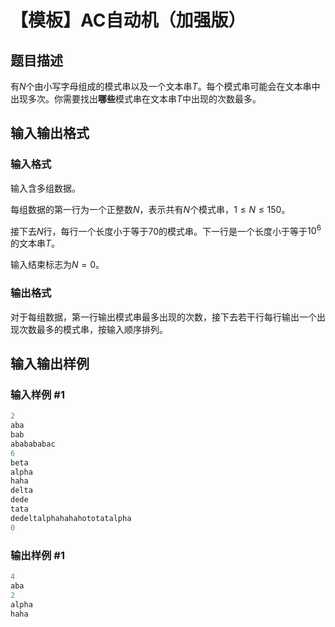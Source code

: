 # 【模板】AC自动机（加强版）

## 题目描述

有$N$个由小写字母组成的模式串以及一个文本串$T$。每个模式串可能会在文本串中出现多次。你需要找出**哪些**模式串在文本串$T$中出现的次数最多。

## 输入输出格式

### 输入格式

输入含多组数据。

每组数据的第一行为一个正整数$N$，表示共有$N$个模式串，$1 \leq N \leq 150$。

接下去$N$行，每行一个长度小于等于$70$的模式串。下一行是一个长度小于等于$10^6$的文本串$T$。

输入结束标志为$N=0$。

### 输出格式

对于每组数据，第一行输出模式串最多出现的次数，接下去若干行每行输出一个出现次数最多的模式串，按输入顺序排列。

## 输入输出样例

### 输入样例 #1

```cpp
2
aba
bab
ababababac
6
beta
alpha
haha
delta
dede
tata
dedeltalphahahahototatalpha
0
```


### 输出样例 #1

```cpp
4
aba
2
alpha
haha
```



